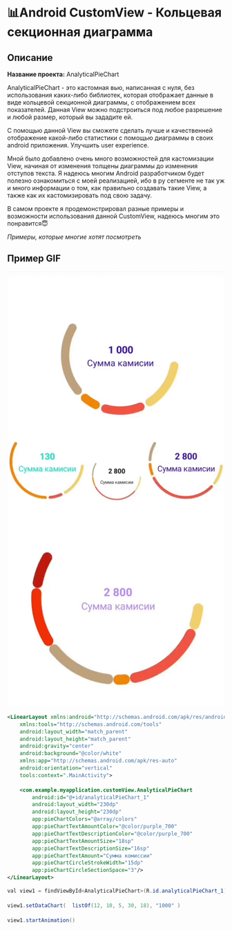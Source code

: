 # 📊Android CustomView - Кольцевая секционная диаграмма
## Описание

**Название проекта:** AnalyticalPieChart

AnalyticalPieChart - это кастомная вью, написанная с нуля, без использования каких-либо библиотек, которая отображает данные в виде кольцевой секционной диаграммы, с отображением всех показателей. Данная View можно подстроиться под любое разрешение и любой размер, который вы зададите ей.

С помощью данной View вы сможете сделать лучше и качественней отображение какой-либо статистики с помощью диаграммы в своих android приложения. Улучшить user experience.

Мной было добавлено очень много возможностей для кастомизации View, начиная от изменения толщены диаграммы до изменения отступов текста.
Я надеюсь многим Android разработчиком будет полезно ознакомиться с моей реализацией, ибо в ру сегменте не так уж и много информации о том, как правильно создавать такие View, а также как их кастомизировать под свою задачу.

В самом проекте я продемонстрировал разные примеры и возможности использования данной CustomView, надеюсь многим это понравится😇

*Примеры, которые многие хотят посмотреть*

## **Пример GIF**
![Пример_1](https://github.com/Maksim002/AnalyticalPieChart/blob/main/imgs/example_1.gif)

```xml
<LinearLayout xmlns:android="http://schemas.android.com/apk/res/android"
    xmlns:tools="http://schemas.android.com/tools"
    android:layout_width="match_parent"
    android:layout_height="match_parent"
    android:gravity="center"
    android:background="@color/white"
    xmlns:app="http://schemas.android.com/apk/res-auto"
    android:orientation="vertical"
    tools:context=".MainActivity">

    <com.example.myapplication.customView.AnalyticalPieChart
        android:id="@+id/analyticalPieChart_1"
        android:layout_width="230dp"
        android:layout_height="230dp"
        app:pieChartColors="@array/colors"
        app:pieChartTextAmountColor="@color/purple_700"
        app:pieChartTextDescriptionColor="@color/purple_700"
        app:pieChartTextAmountSize="18sp"
        app:pieChartTextDescriptionSize="16sp"
        app:pieChartTextAmount="Сумма комиссии"
        app:pieChartCircleStrokeWidth="15dp"
        app:pieChartCircleSectionSpace="3"/>
</LinearLayout>
```

```java
val view1 = findViewById<AnalyticalPieChart>(R.id.analyticalPieChart_1)

view1.setDataChart(  listOf(12, 10, 5, 30, 18), "1000" )

view1.startAnimation()
```
